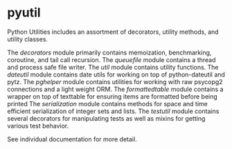 pyutil
======
Python Utilities includes an assortment of decorators, utility methods, and utility classes.

The _decorators_ module primarily contains memoization, benchmarking, coroutine, and tail call recursion.
The _queuefile_ module contains a thread and process safe file writer.
The _util_ module contains utility functions.
The _dateutil_ module contains date utils for working on top of python-dateutil and pytz.
The _pghelper_ module contains utilities for working with raw psycopg2 connections and a light weight ORM.
The _formattedtable_ module contains a wrapper on top of texttable for ensuring items are formatted before being printed
The _serialization_ module contains methods for space and time efficient serialization of integer sets and lists.
The _testutil_ module contains several decorators for manipulating tests as well as mixins for getting various test behavior.

See individual documentation for more detail.
